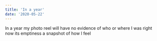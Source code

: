 ```yaml
---
title: 'In a year'
date: '2020-05-22'
---
```


In a year my photo reel
will have no evidence
of who or where I was right now
its emptiness a snapshot of how I feel
